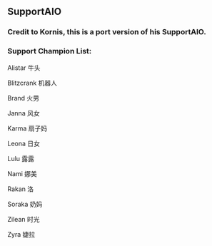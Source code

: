 ## SupportAIO
### Credit to Kornis, this is a port version of his SupportAIO.

### Support Champion List:

Alistar  牛头

Blitzcrank 机器人

Brand 火男

Janna 风女

Karma 扇子妈

Leona 日女

Lulu 露露

Nami 娜美

Rakan 洛

Soraka 奶妈

Zilean 时光

Zyra 婕拉
